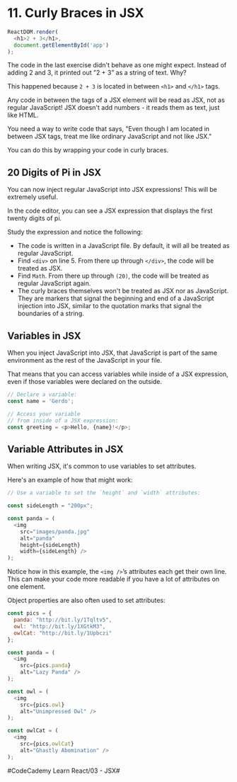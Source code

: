 # 11. Curly Braces in JSX
``` javascript
ReactDOM.render(
  <h1>2 + 3</h1>,
  document.getElementById('app')
);
```

The code in the last exercise didn't behave as one might expect. Instead of adding 2 and 3, it printed out ”2 + 3” as a string of text. Why?

This happened because `2 + 3` is located in between `<h1>` and `</h1>` tags.

Any code in between the tags of a JSX element will be read as JSX, not as regular JavaScript! JSX doesn't add numbers - it reads them as text, just like HTML.

You need a way to write code that says, "Even though I am located in between JSX tags, treat me like ordinary JavaScript and not like JSX."

You can do this by wrapping your code in curly braces.

## 20 Digits of Pi in JSX
You can now inject regular JavaScript into JSX expressions! This will be extremely useful.

In the code editor, you can see a JSX expression that displays the first twenty digits of pi.

Study the expression and notice the following:

* The code is written in a JavaScript file. By default, it will all be treated as regular JavaScript.
* Find `<div>` on line 5. From there up through `</div>`, the code will be treated as JSX.
* Find `Math`. From there up through `(20)`, the code will be treated as regular JavaScript again.
* The curly braces themselves won't be treated as JSX nor as JavaScript. They are markers that signal the beginning and end of a JavaScript injection into JSX, similar to the quotation marks that signal the boundaries of a string.

## Variables in JSX
When you inject JavaScript into JSX, that JavaScript is part of the same environment as the rest of the JavaScript in your file.

That means that you can access variables while inside of a JSX expression, even if those variables were declared on the outside.

``` javascript
// Declare a variable:
const name = 'Gerdo';

// Access your variable 
// from inside of a JSX expression:
const greeting = <p>Hello, {name}!</p>;
```

## Variable Attributes in JSX
When writing JSX, it's common to use variables to set attributes.

Here's an example of how that might work:

``` javascript
// Use a variable to set the `height` and `width` attributes:

const sideLength = "200px";

const panda = (
  <img 
    src="images/panda.jpg" 
    alt="panda" 
    height={sideLength} 
    width={sideLength} />
);
```

Notice how in this example, the `<img />`’s attributes each get their own line. This can make your code more readable if you have a lot of attributes on one element.

Object properties are also often used to set attributes:

``` javascript
const pics = {
  panda: "http://bit.ly/1Tqltv5",
  owl: "http://bit.ly/1XGtkM3",
  owlCat: "http://bit.ly/1Upbczi"
}; 

const panda = (
  <img 
    src={pics.panda} 
    alt="Lazy Panda" />
);

const owl = (
  <img 
    src={pics.owl} 
    alt="Unimpressed Owl" />
);

const owlCat = (
  <img 
    src={pics.owlCat} 
    alt="Ghastly Abomination" />
);
```





#CodeCademy Learn React/03 - JSX#